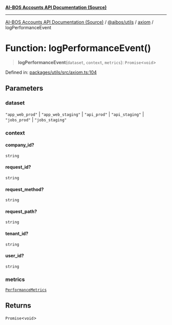 [**AI-BOS Accounts API Documentation (Source)**](../../../../README.md)

***

[AI-BOS Accounts API Documentation (Source)](../../../../README.md) / [@aibos/utils](../../README.md) / [axiom](../README.md) / logPerformanceEvent

# Function: logPerformanceEvent()

> **logPerformanceEvent**(`dataset`, `context`, `metrics`): `Promise`\<`void`\>

Defined in: [packages/utils/src/axiom.ts:104](https://github.com/pohlai88/accounts/blob/48103fb36d28b2b9bfb33472b6de2f719773cde9/packages/utils/src/axiom.ts#L104)

## Parameters

### dataset

`"app_web_prod"` | `"app_web_staging"` | `"api_prod"` | `"api_staging"` | `"jobs_prod"` | `"jobs_staging"`

### context

#### company_id?

`string`

#### request_id?

`string`

#### request_method?

`string`

#### request_path?

`string`

#### tenant_id?

`string`

#### user_id?

`string`

### metrics

[`PerformanceMetrics`](../interfaces/PerformanceMetrics.md)

## Returns

`Promise`\<`void`\>
